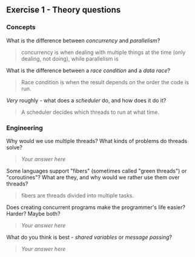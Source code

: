 Exercise 1 - Theory questions
-----------------------------

### Concepts

What is the difference between *concurrency* and *parallelism*?
> concurrency is when dealing with multiple things at the time (only dealing, not doing), while parallelism is  

What is the difference between a *race condition* and a *data race*? 
> Race condition is when the result depends on the order the code is run.  
 
*Very* roughly - what does a *scheduler* do, and how does it do it?
> A scheduler decides which threads to run at what time.  


### Engineering

Why would we use multiple threads? What kinds of problems do threads solve?
> *Your answer here*

Some languages support "fibers" (sometimes called "green threads") or "coroutines"? What are they, and why would we rather use them over threads?
> fibers are threads divided into multiple tasks. 

Does creating concurrent programs make the programmer's life easier? Harder? Maybe both?
> *Your answer here*

What do you think is best - *shared variables* or *message passing*?
> *Your answer here*



